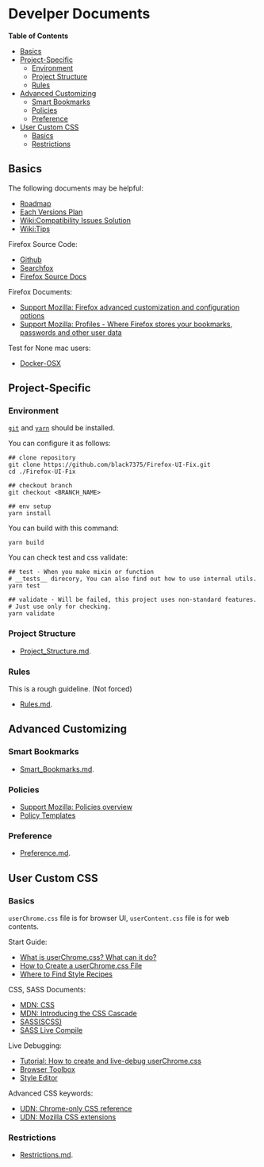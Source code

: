# Develper Documents

<!-- markdown-toc start - Don't edit this section. Run M-x markdown-toc-refresh-toc -->
**Table of Contents**

- [Basics](#basics)
- [Project-Specific](#project-specific)
  * [Environment](#environment)
  * [Project Structure](#project-structure)
  * [Rules](#rules)
- [Advanced Customizing](#advanced-customizing)
  * [Smart Bookmarks](#smart-bookmarks)
  * [Policies](#policies)
  * [Preference](#preference)
- [User Custom CSS](#user-custom-css)
  * [Basics](#basics-1)
  * [Restrictions](#restrictions)

<!-- markdown-toc end -->

## Basics
The following documents may be helpful:
- [Roadmap](https://github.com/black7375/Firefox-UI-Fix/issues/2)
- [Each Versions Plan](https://github.com/black7375/Firefox-UI-Fix/milestones)
- [Wiki:Compatibility Issues Solution](https://github.com/black7375/Firefox-UI-Fix/wiki/Compatibility-Issues-Solution)
- [Wiki:Tips](https://github.com/black7375/Firefox-UI-Fix/wiki/Tips)

Firefox Source Code:
- [Github](https://github.com/mozilla/gecko-dev)
- [Searchfox](https://searchfox.org/)
- [Firefox Source Docs](https://firefox-source-docs.mozilla.org/)

Firefox Documents:
- [Support Mozilla: Firefox advanced customization and configuration options](https://support.mozilla.org/en-US/kb/firefox-advanced-customization-and-configuration)
- [Support Mozilla: Profiles - Where Firefox stores your bookmarks, passwords and other user data](https://support.mozilla.org/en-US/kb/profiles-where-firefox-stores-user-data)

Test for None mac users:
- [Docker-OSX](https://github.com/sickcodes/Docker-OSX)

## Project-Specific
### Environment
[`git`](https://git-scm.com/) and [`yarn`](https://yarnpkg.com/) should be installed.

You can configure it as follows:
```shell
## clone repository
git clone https://github.com/black7375/Firefox-UI-Fix.git
cd ./Firefox-UI-Fix

## checkout branch
git checkout <BRANCH_NAME>

## env setup
yarn install
```

You can build with this command:
```shell
yarn build
```

You can check test and css validate:
```shell
## test - When you make mixin or function
# __tests__ direcory, You can also find out how to use internal utils.
yarn test

## validate - Will be failed, this project uses non-standard features.
# Just use only for checking.
yarn validate
```

### Project Structure
- [Project\_Structure.md](./Project_Structure.md).

### Rules
This is a rough guideline. (Not forced)

- [Rules.md](./Rules.md).

## Advanced Customizing
### Smart Bookmarks
- [Smart_Bookmarks.md](./Smart_Bookmarks.md).

### Policies
- [Support Mozilla: Policies overview](https://support.mozilla.org/en-US/products/firefox-enterprise/policies-customization-enterprise/policies-overview-enterprise)
- [Policy Templates](https://github.com/mozilla/policy-templates)

### Preference
- [Preference.md](./Preference.md).

## User Custom CSS
### Basics
`userChrome.css` file is for browser UI, `userContent.css` file is for web contents.

Start Guide:
- [What is userChrome.css? What can it do?](https://www.userchrome.org/what-is-userchrome-css.html)
- [How to Create a userChrome.css File](https://www.userchrome.org/how-create-userchrome-css.html)
- [Where to Find Style Recipes](https://www.userchrome.org/find-user-style-recipes.html)

CSS, SASS Documents:
- [MDN: CSS](https://developer.mozilla.org/en-US/docs/Web/CSS)
- [MDN: Introducing the CSS Cascade](https://developer.mozilla.org/en-US/docs/Web/CSS/Cascade)
- [SASS(SCSS)](https://sass-lang.com/documentation)
- [SASS Live Compile](https://www.sassmeister.com/)

Live Debugging:
- [Tutorial: How to create and live-debug userChrome.css](https://www.reddit.com/r/FirefoxCSS/comments/73dvty/tutorial_how_to_create_and_livedebug_userchromecss/)
- [Browser Toolbox](https://developer.mozilla.org/en-US/docs/Tools/Browser_Toolbox)
- [Style Editor](https://developer.mozilla.org/en-US/docs/Tools/Style_Editor)

Advanced CSS keywords:
- [UDN: Chrome-only CSS reference](https://udn.realityripple.com/docs/Mozilla/Gecko/Chrome/CSS)
- [UDN: Mozilla CSS extensions](https://udn.realityripple.com/docs/Web/CSS/Mozilla_Extensions)

### Restrictions
- [Restrictions.md](./Restrictions.md).
